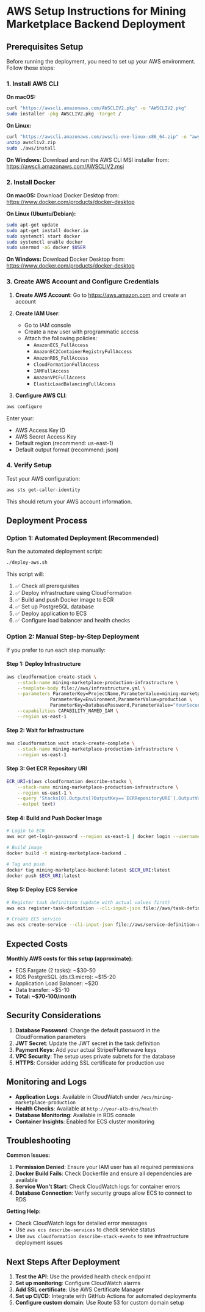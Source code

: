 # AWS Setup Instructions for Mining Marketplace Backend Deployment

## Prerequisites Setup

Before running the deployment, you need to set up your AWS environment. Follow these steps:

### 1. Install AWS CLI

**On macOS:**
```bash
curl "https://awscli.amazonaws.com/AWSCLIV2.pkg" -o "AWSCLIV2.pkg"
sudo installer -pkg AWSCLIV2.pkg -target /
```

**On Linux:**
```bash
curl "https://awscli.amazonaws.com/awscli-exe-linux-x86_64.zip" -o "awscliv2.zip"
unzip awscliv2.zip
sudo ./aws/install
```

**On Windows:**
Download and run the AWS CLI MSI installer from: https://awscli.amazonaws.com/AWSCLIV2.msi

### 2. Install Docker

**On macOS:**
Download Docker Desktop from: https://www.docker.com/products/docker-desktop

**On Linux (Ubuntu/Debian):**
```bash
sudo apt-get update
sudo apt-get install docker.io
sudo systemctl start docker
sudo systemctl enable docker
sudo usermod -aG docker $USER
```

**On Windows:**
Download Docker Desktop from: https://www.docker.com/products/docker-desktop

### 3. Create AWS Account and Configure Credentials

1. **Create AWS Account**: Go to https://aws.amazon.com and create an account
2. **Create IAM User**: 
   - Go to IAM console
   - Create a new user with programmatic access
   - Attach the following policies:
     - `AmazonECS_FullAccess`
     - `AmazonEC2ContainerRegistryFullAccess`
     - `AmazonRDS_FullAccess`
     - `CloudFormationFullAccess`
     - `IAMFullAccess`
     - `AmazonVPCFullAccess`
     - `ElasticLoadBalancingFullAccess`

3. **Configure AWS CLI**:
```bash
aws configure
```
Enter your:
- AWS Access Key ID
- AWS Secret Access Key  
- Default region (recommend: us-east-1)
- Default output format (recommend: json)

### 4. Verify Setup

Test your AWS configuration:
```bash
aws sts get-caller-identity
```

This should return your AWS account information.

## Deployment Process

### Option 1: Automated Deployment (Recommended)

Run the automated deployment script:
```bash
./deploy-aws.sh
```

This script will:
1. ✅ Check all prerequisites
2. ✅ Deploy infrastructure using CloudFormation
3. ✅ Build and push Docker image to ECR
4. ✅ Set up PostgreSQL database
5. ✅ Deploy application to ECS
6. ✅ Configure load balancer and health checks

### Option 2: Manual Step-by-Step Deployment

If you prefer to run each step manually:

#### Step 1: Deploy Infrastructure
```bash
aws cloudformation create-stack \
    --stack-name mining-marketplace-production-infrastructure \
    --template-body file://aws/infrastructure.yml \
    --parameters ParameterKey=ProjectName,ParameterValue=mining-marketplace \
                ParameterKey=Environment,ParameterValue=production \
                ParameterKey=DatabasePassword,ParameterValue="YourSecurePassword123!" \
    --capabilities CAPABILITY_NAMED_IAM \
    --region us-east-1
```

#### Step 2: Wait for Infrastructure
```bash
aws cloudformation wait stack-create-complete \
    --stack-name mining-marketplace-production-infrastructure \
    --region us-east-1
```

#### Step 3: Get ECR Repository URI
```bash
ECR_URI=$(aws cloudformation describe-stacks \
    --stack-name mining-marketplace-production-infrastructure \
    --region us-east-1 \
    --query 'Stacks[0].Outputs[?OutputKey==`ECRRepositoryURI`].OutputValue' \
    --output text)
```

#### Step 4: Build and Push Docker Image
```bash
# Login to ECR
aws ecr get-login-password --region us-east-1 | docker login --username AWS --password-stdin $ECR_URI

# Build image
docker build -t mining-marketplace-backend .

# Tag and push
docker tag mining-marketplace-backend:latest $ECR_URI:latest
docker push $ECR_URI:latest
```

#### Step 5: Deploy ECS Service
```bash
# Register task definition (update with actual values first)
aws ecs register-task-definition --cli-input-json file://aws/task-definition-updated.json

# Create ECS service
aws ecs create-service --cli-input-json file://aws/service-definition-updated.json
```

## Expected Costs

**Monthly AWS costs for this setup (approximate):**
- ECS Fargate (2 tasks): ~$30-50
- RDS PostgreSQL (db.t3.micro): ~$15-20
- Application Load Balancer: ~$20
- Data transfer: ~$5-10
- **Total: ~$70-100/month**

## Security Considerations

1. **Database Password**: Change the default password in the CloudFormation parameters
2. **JWT Secret**: Update the JWT secret in the task definition
3. **Payment Keys**: Add your actual Stripe/Flutterwave keys
4. **VPC Security**: The setup uses private subnets for the database
5. **HTTPS**: Consider adding SSL certificate for production use

## Monitoring and Logs

- **Application Logs**: Available in CloudWatch under `/ecs/mining-marketplace-production`
- **Health Checks**: Available at `http://your-alb-dns/health`
- **Database Monitoring**: Available in RDS console
- **Container Insights**: Enabled for ECS cluster monitoring

## Troubleshooting

**Common Issues:**
1. **Permission Denied**: Ensure your IAM user has all required permissions
2. **Docker Build Fails**: Check Dockerfile and ensure all dependencies are available
3. **Service Won't Start**: Check CloudWatch logs for container errors
4. **Database Connection**: Verify security groups allow ECS to connect to RDS

**Getting Help:**
- Check CloudWatch logs for detailed error messages
- Use `aws ecs describe-services` to check service status
- Use `aws cloudformation describe-stack-events` to see infrastructure deployment issues

## Next Steps After Deployment

1. **Test the API**: Use the provided health check endpoint
2. **Set up monitoring**: Configure CloudWatch alarms
3. **Add SSL certificate**: Use AWS Certificate Manager
4. **Set up CI/CD**: Integrate with GitHub Actions for automated deployments
5. **Configure custom domain**: Use Route 53 for custom domain setup

